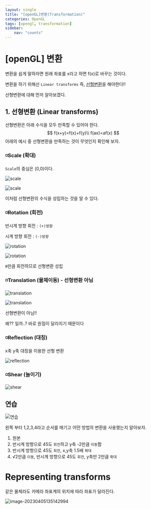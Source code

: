 ```yaml
---
layout: single
title: "[openGL]변환(Transformation)"
categories: OpenGL
tags: [opengl, transformation]
sidebar:
    nav: "counts"
---
```


# [openGL] 변환

변환을 쉽게 말하자면  원래 좌표를 x라고 하면 f(x)로 바꾸는 것이다.

변환을 하기 위해선 `Linear transforms` 즉, <u>선형변환</u>을 해야한다!!

선형변환에 대해 먼저 알아보겠다.

## 1. 선형변환 (Linear transforms)

선형변환은 아래 수식을 모두 만족할 수 있어야 한다. 
$$
f(x+y)=f(x)+f(y)\\
f(ax)=af(x)
$$
아래의 예시 중 선형변환을 만족하는 것이 무엇인지 확인해 보자.



### ◽Scale (확대)

`Scale`의 중심은 (0,0)이다.

![scale]({{site.url}}\images\2023-04-05-gl3\scale.PNG)

![scale]({{site.url}}\images\2023-04-05-gl3\scale-1680657142103-2.PNG)

이처럼 선형변환의 수식을 성립하는 것을 알 수 있다.



### ◽Rotation (회전)

반시계 방향 회전 : `(+)방향`

시계 방향 회전 : `(-)방향`

![rotation]({{site.url}}\images\2023-04-05-gl3\rotation.PNG)

![rotation]({{site.url}}\images\2023-04-05-gl3\rotation-1680657364354-5.PNG)

`θ`만큼 회전하므로 선형변환 성립



### ◽Translation (물체이동) - 선형변환 아님

![translation]({{site.url}}\images\2023-04-05-gl3\translation.PNG)

![translation]({{site.url}}\images\2023-04-05-gl3\translation-1680657591539-8.PNG)

선형변환이 아님!!

왜?? 일까..?  바로 원점이 달라지기 때문이다



### ◽Reflection (대칭)

x축 y축 대칭을 이용한 선형 변환 

![reflection]({{site.url}}\images\2023-04-05-gl3\reflection.PNG)



### ◽Shear (늘이기)

![shear]({{site.url}}\images\2023-04-05-gl3\shear.PNG)



## 연습

![연습]({{site.url}}\images\2023-04-05-gl3\연습.PNG)

왼쪽 부터 1,2,3,4라고 순서를 매기고 어떤 방법의 변환을 사용했는지 알아보자.

1. 원본
2. 반시계 방향으로 45도 `회전`하고 y축 -2만큼 `이동`함
3. 반시계 방향으로 45도 `회전`,  x,y축 1.5배 `확대`
4. √2만큼 `이동`, 반시계 방향으로 45도 `회전`,  y축만 2만큼 `확대` 



# Representing transforms

같은 물체라도 카메라 좌표계의 위치에 따라 좌표가 달라진다.

![image-20230405135142994]({{site.url}}\images\2023-04-05-gl3\image-20230405135142994.png)


